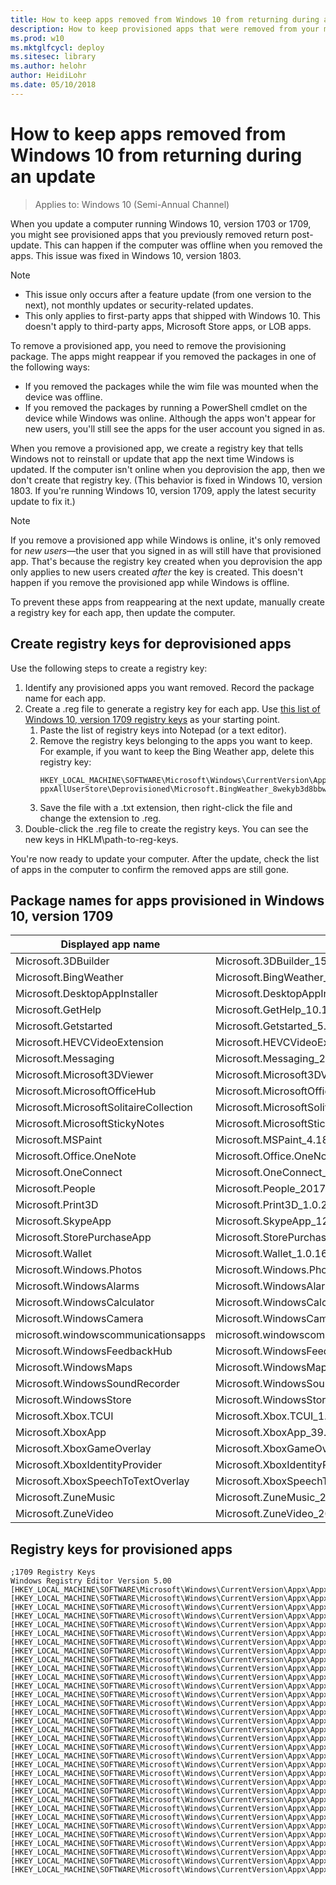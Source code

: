 ```yaml
---
title: How to keep apps removed from Windows 10 from returning during an update
description: How to keep provisioned apps that were removed from your machine from returning during an update.
ms.prod: w10
ms.mktglfcycl: deploy
ms.sitesec: library
ms.author: helohr
author: HeidiLohr
ms.date: 05/10/2018
---
```

# How to keep apps removed from Windows 10 from returning during an update

>Applies to: Windows 10 (Semi-Annual Channel)

When you update a computer running Windows 10, version 1703 or 1709, you might see provisioned apps that you previously removed return post-update. This can happen if the computer was offline when you removed the apps. This issue was fixed in Windows 10, version 1803.

>[!NOTE]
>* This issue only occurs after a feature update (from one version to the next), not monthly updates or security-related updates.
>* This only applies to first-party apps that shipped with Windows 10. This doesn't apply to third-party apps, Microsoft Store apps, or LOB apps.

To remove a provisioned app, you need to remove the provisioning package. The apps might reappear if you removed the packages in one of the following ways:

* If you removed the packages while the wim file was mounted when the device was offline.
* If you removed the packages by running a PowerShell cmdlet on the device while Windows was online. Although the apps won't appear for new users, you'll still see the apps for the user account you signed in as.

When you remove a provisioned app, we create a registry key that tells Windows not to reinstall or update that app the next time Windows is updated. If the computer isn't online when you deprovision the app, then we don't create that registry key. (This behavior is fixed in Windows 10, version 1803. If you're running Windows 10, version 1709, apply the latest security update to fix it.)

>[!NOTE]
>If you remove a provisioned app while Windows is online, it's only removed for *new users*—the user that you signed in as will still have that provisioned app. That's because the registry key created when you deprovision the app only applies to new users created *after* the key is created. This doesn't happen if you remove the provisioned app while Windows is offline.

To prevent these apps from reappearing at the next update, manually create a registry key for each app, then update the computer.

## Create registry keys for deprovisioned apps

Use the following steps to create a registry key:

1. Identify any provisioned apps you want removed. Record the package name for each app.
2. Create a .reg file to generate a registry key for each app. Use [this list of Windows 10, version 1709 registry keys](#registry-keys-for-provisioned-apps) as your starting point.
    1. Paste the list of registry keys into Notepad (or a text editor).
    2. Remove the registry keys belonging to the apps you want to keep. For example, if you want to keep the Bing Weather app, delete this registry key:
       ```
       HKEY_LOCAL_MACHINE\SOFTWARE\Microsoft\Windows\CurrentVersion\Appx\A ppxAllUserStore\Deprovisioned\Microsoft.BingWeather_8wekyb3d8bbwe]
       ```
    3. Save the file with a .txt extension, then right-click the file and change the extension to .reg.
3. Double-click the .reg file to create the registry keys. You can see the new keys in HKLM\\path-to-reg-keys.

You're now ready to update your computer. After the update, check the list of apps in the computer to confirm the removed apps are still gone.

## Package names for apps provisioned in Windows 10, version 1709

|Displayed app name|Package name|
|---|---|
|Microsoft.3DBuilder|Microsoft.3DBuilder_15.2.10821.1000_neutral_~_8wekyb3d8bbwe|
|Microsoft.BingWeather|Microsoft.BingWeather_4.23.10923.0_neutral_~_8wekyb3d8bbwe|
|Microsoft.DesktopAppInstaller|Microsoft.DesktopAppInstaller_1.10.16004.0_neutral_~_8wekyb3d8bbwe|
|Microsoft.GetHelp|Microsoft.GetHelp_10.1706.1811.0_neutral_~_8wekyb3d8bbwe|
|Microsoft.Getstarted|Microsoft.Getstarted_5.12.2691.1000_neutral_~_8wekyb3d8bbwe|
|Microsoft.HEVCVideoExtension|Microsoft.HEVCVideoExtension_1.0.2512.0_x64__8wekyb3d8bbwe|
|Microsoft.Messaging|Microsoft.Messaging_2018.124.707.0_neutral_~_8wekyb3d8bbwe|
|Microsoft.Microsoft3DViewer|Microsoft.Microsoft3DViewer_3.1803.29012.0_neutral_~_8wekyb3d8bbwe|
|Microsoft.MicrosoftOfficeHub|Microsoft.MicrosoftOfficeHub_2017.715.118.0_neutral_~_8wekyb3d8bbwe|
|Microsoft.MicrosoftSolitaireCollection|Microsoft.MicrosoftSolitaireCollection_3.18.12091.0_neutral_~_8wekyb3d8bbwe|
|Microsoft.MicrosoftStickyNotes|Microsoft.MicrosoftStickyNotes_2.1.18.0_neutral_~_8wekyb3d8bbwe|
|Microsoft.MSPaint|Microsoft.MSPaint_4.1803.21027.0_neutral_~_8wekyb3d8bbwe|
|Microsoft.Office.OneNote|Microsoft.Office.OneNote_2015.9126.21251.0_neutral_~_8wekyb3d8bbwe|
|Microsoft.OneConnect|Microsoft.OneConnect_3.1708.2224.0_neutral_~_8wekyb3d8bbwe|
|Microsoft.People|Microsoft.People_2017.1006.1846.1000_neutral_~_8wekyb3d8bbwe|
|Microsoft.Print3D|Microsoft.Print3D_1.0.2422.0_neutral_~_8wekyb3d8bbwe|
|Microsoft.SkypeApp|Microsoft.SkypeApp_12.1811.248.1000_neutral_~_kzf8qxf38zg5c|
|Microsoft.StorePurchaseApp|Microsoft.StorePurchaseApp_11802.1802.23014.0_neutral_~_8wekyb3d8bbwe|
|Microsoft.Wallet|Microsoft.Wallet_1.0.16328.0_neutral_~_8wekyb3d8bbwe|
|Microsoft.Windows.Photos|Microsoft.Windows.Photos_2018.18022.15810.1000_neutral_~_8wekyb3d8bbwe|
|Microsoft.WindowsAlarms|Microsoft.WindowsAlarms_2017.920.157.1000_neutral_~_8wekyb3d8bbwe|
|Microsoft.WindowsCalculator|Microsoft.WindowsCalculator_2017.928.0.1000_neutral_~_8wekyb3d8bbwe|
|Microsoft.WindowsCamera|Microsoft.WindowsCamera_2017.1117.10.1000_neutral_~_8wekyb3d8bbwe|
|microsoft.windowscommunicationsapps|microsoft.windowscommunicationsapps_2015.9126.21425.0_neutral_~_8wekyb3d8bbwe|
|Microsoft.WindowsFeedbackHub|Microsoft.WindowsFeedbackHub_2018.323.50.1000_neutral_~_8wekyb3d8bbwe|
|Microsoft.WindowsMaps|Microsoft.WindowsMaps_2017.1003.1829.1000_neutral_~_8wekyb3d8bbwe|
|Microsoft.WindowsSoundRecorder|Microsoft.WindowsSoundRecorder_2017.928.5.1000_neutral_~_8wekyb3d8bbwe|
|Microsoft.WindowsStore|Microsoft.WindowsStore_11803.1001.613.0_neutral_~_8wekyb3d8bbwe|
|Microsoft.Xbox.TCUI|Microsoft.Xbox.TCUI_1.8.24001.0_neutral_~_8wekyb3d8bbwe|
|Microsoft.XboxApp|Microsoft.XboxApp_39.39.21002.0_neutral_~_8wekyb3d8bbwe|
|Microsoft.XboxGameOverlay|Microsoft.XboxGameOverlay_1.24.5001.0_neutral_~_8wekyb3d8bbwe|
|Microsoft.XboxIdentityProvider|Microsoft.XboxIdentityProvider_2017.605.1240.0_neutral_~_8wekyb3d8bbwe|
|Microsoft.XboxSpeechToTextOverlay|Microsoft.XboxSpeechToTextOverlay_1.21.13002.0_neutral_~_8wekyb3d8bbwe|
|Microsoft.ZuneMusic|Microsoft.ZuneMusic_2019.18011.13411.1000_neutral_~_8wekyb3d8bbwe|
|Microsoft.ZuneVideo|Microsoft.ZuneVideo_2019.17122.16211.1000_neutral_~_8wekyb3d8bbwe|

## Registry keys for provisioned apps

```syntax
;1709 Registry Keys
Windows Registry Editor Version 5.00
[HKEY_LOCAL_MACHINE\SOFTWARE\Microsoft\Windows\CurrentVersion\Appx\AppxAllUserStore\Deprovisioned]
[HKEY_LOCAL_MACHINE\SOFTWARE\Microsoft\Windows\CurrentVersion\Appx\AppxAllUserStore\Deprovisioned\Microsoft.BingWeather_8wekyb3d8bbwe]
[HKEY_LOCAL_MACHINE\SOFTWARE\Microsoft\Windows\CurrentVersion\Appx\AppxAllUserStore\Deprovisioned\Microsoft.DesktopAppInstaller_8wekyb3d8bbwe]
[HKEY_LOCAL_MACHINE\SOFTWARE\Microsoft\Windows\CurrentVersion\Appx\AppxAllUserStore\Deprovisioned\Microsoft.GetHelp_8wekyb3d8bbwe]
[HKEY_LOCAL_MACHINE\SOFTWARE\Microsoft\Windows\CurrentVersion\Appx\AppxAllUserStore\Deprovisioned\Microsoft.Getstarted_8wekyb3d8bbwe]
[HKEY_LOCAL_MACHINE\SOFTWARE\Microsoft\Windows\CurrentVersion\Appx\AppxAllUserStore\Deprovisioned\Microsoft.Microsoft3DViewer_8wekyb3d8bbwe]
[HKEY_LOCAL_MACHINE\SOFTWARE\Microsoft\Windows\CurrentVersion\Appx\AppxAllUserStore\Deprovisioned\Microsoft.MicrosoftOfficeHub_8wekyb3d8bbwe]
[HKEY_LOCAL_MACHINE\SOFTWARE\Microsoft\Windows\CurrentVersion\Appx\AppxAllUserStore\Deprovisioned\Microsoft.MicrosoftSolitaireCollection_8wekyb3d8bbwe]
[HKEY_LOCAL_MACHINE\SOFTWARE\Microsoft\Windows\CurrentVersion\Appx\AppxAllUserStore\Deprovisioned\Microsoft.MicrosoftStickyNotes_8wekyb3d8bbwe]
[HKEY_LOCAL_MACHINE\SOFTWARE\Microsoft\Windows\CurrentVersion\Appx\AppxAllUserStore\Deprovisioned\Microsoft.MSPaint_8wekyb3d8bbwe]
[HKEY_LOCAL_MACHINE\SOFTWARE\Microsoft\Windows\CurrentVersion\Appx\AppxAllUserStore\Deprovisioned\Microsoft.Office.OneNote_8wekyb3d8bbwe]
[HKEY_LOCAL_MACHINE\SOFTWARE\Microsoft\Windows\CurrentVersion\Appx\AppxAllUserStore\Deprovisioned\Microsoft.OneConnect_8wekyb3d8bbwe]
[HKEY_LOCAL_MACHINE\SOFTWARE\Microsoft\Windows\CurrentVersion\Appx\AppxAllUserStore\Deprovisioned\Microsoft.People_8wekyb3d8bbwe]
[HKEY_LOCAL_MACHINE\SOFTWARE\Microsoft\Windows\CurrentVersion\Appx\AppxAllUserStore\Deprovisioned\Microsoft.Print3D_8wekyb3d8bbwe]
[HKEY_LOCAL_MACHINE\SOFTWARE\Microsoft\Windows\CurrentVersion\Appx\AppxAllUserStore\Deprovisioned\Microsoft.SkypeApp_kzf8qxf38zg5c]
[HKEY_LOCAL_MACHINE\SOFTWARE\Microsoft\Windows\CurrentVersion\Appx\AppxAllUserStore\Deprovisioned\Microsoft.StorePurchaseApp_8wekyb3d8bbwe]
[HKEY_LOCAL_MACHINE\SOFTWARE\Microsoft\Windows\CurrentVersion\Appx\AppxAllUserStore\Deprovisioned\Microsoft.Wallet_8wekyb3d8bbwe]
[HKEY_LOCAL_MACHINE\SOFTWARE\Microsoft\Windows\CurrentVersion\Appx\AppxAllUserStore\Deprovisioned\Microsoft.Windows.Photos_8wekyb3d8bbwe]
[HKEY_LOCAL_MACHINE\SOFTWARE\Microsoft\Windows\CurrentVersion\Appx\AppxAllUserStore\Deprovisioned\Microsoft.WindowsAlarms_8wekyb3d8bbwe]
[HKEY_LOCAL_MACHINE\SOFTWARE\Microsoft\Windows\CurrentVersion\Appx\AppxAllUserStore\Deprovisioned\Microsoft.WindowsCalculator_8wekyb3d8bbwe]
[HKEY_LOCAL_MACHINE\SOFTWARE\Microsoft\Windows\CurrentVersion\Appx\AppxAllUserStore\Deprovisioned\Microsoft.WindowsCamera_8wekyb3d8bbwe]
[HKEY_LOCAL_MACHINE\SOFTWARE\Microsoft\Windows\CurrentVersion\Appx\AppxAllUserStore\Deprovisioned\microsoft.windowscommunicationsapps_8wekyb3d8bbwe]
[HKEY_LOCAL_MACHINE\SOFTWARE\Microsoft\Windows\CurrentVersion\Appx\AppxAllUserStore\Deprovisioned\Microsoft.WindowsFeedbackHub_8wekyb3d8bbwe]
[HKEY_LOCAL_MACHINE\SOFTWARE\Microsoft\Windows\CurrentVersion\Appx\AppxAllUserStore\Deprovisioned\Microsoft.WindowsMaps_8wekyb3d8bbwe]
[HKEY_LOCAL_MACHINE\SOFTWARE\Microsoft\Windows\CurrentVersion\Appx\AppxAllUserStore\Deprovisioned\Microsoft.WindowsSoundRecorder_8wekyb3d8bbwe]
[HKEY_LOCAL_MACHINE\SOFTWARE\Microsoft\Windows\CurrentVersion\Appx\AppxAllUserStore\Deprovisioned\Microsoft.WindowsStore_8wekyb3d8bbwe]
[HKEY_LOCAL_MACHINE\SOFTWARE\Microsoft\Windows\CurrentVersion\Appx\AppxAllUserStore\Deprovisioned\Microsoft.Xbox.TCUI_8wekyb3d8bbwe]
[HKEY_LOCAL_MACHINE\SOFTWARE\Microsoft\Windows\CurrentVersion\Appx\AppxAllUserStore\Deprovisioned\Microsoft.XboxApp_8wekyb3d8bbwe]
[HKEY_LOCAL_MACHINE\SOFTWARE\Microsoft\Windows\CurrentVersion\Appx\AppxAllUserStore\Deprovisioned\Microsoft.XboxGameOverlay_8wekyb3d8bbwe]
[HKEY_LOCAL_MACHINE\SOFTWARE\Microsoft\Windows\CurrentVersion\Appx\AppxAllUserStore\Deprovisioned\Microsoft.XboxIdentityProvider_8wekyb3d8bbwe]
[HKEY_LOCAL_MACHINE\SOFTWARE\Microsoft\Windows\CurrentVersion\Appx\AppxAllUserStore\Deprovisioned\Microsoft.XboxSpeechToTextOverlay_8wekyb3d8bbwe]
[HKEY_LOCAL_MACHINE\SOFTWARE\Microsoft\Windows\CurrentVersion\Appx\AppxAllUserStore\Deprovisioned\Microsoft.ZuneMusic_8wekyb3d8bbwe]
[HKEY_LOCAL_MACHINE\SOFTWARE\Microsoft\Windows\CurrentVersion\Appx\AppxAllUserStore\Deprovisioned\Microsoft.ZuneVideo_8wekyb3d8bbwe]
```
